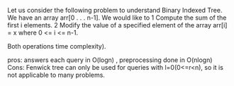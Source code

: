 Let us consider the following problem to understand Binary Indexed Tree.
We have an array arr[0 . . . n-1]. We would like to 
1 Compute the sum of the first i elements. 
2 Modify the value of a specified element of the array arr[i] = x where 0 <= i <= n-1.

Both operations time complexity).

pros:  answers each query in O(logn) , preprocessing done in  O(nlogn) 
Cons: Fenwick tree can only be used for queries with l=0(0<=r<n), so it is not applicable to many problems.
